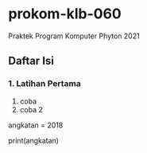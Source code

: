 # prokom-klb-060
Praktek Program Komputer Phyton 2021

## Daftar Isi

### 1. Latihan Pertama

1. coba
2. coba 2

angkatan = 2018

print(angkatan)
